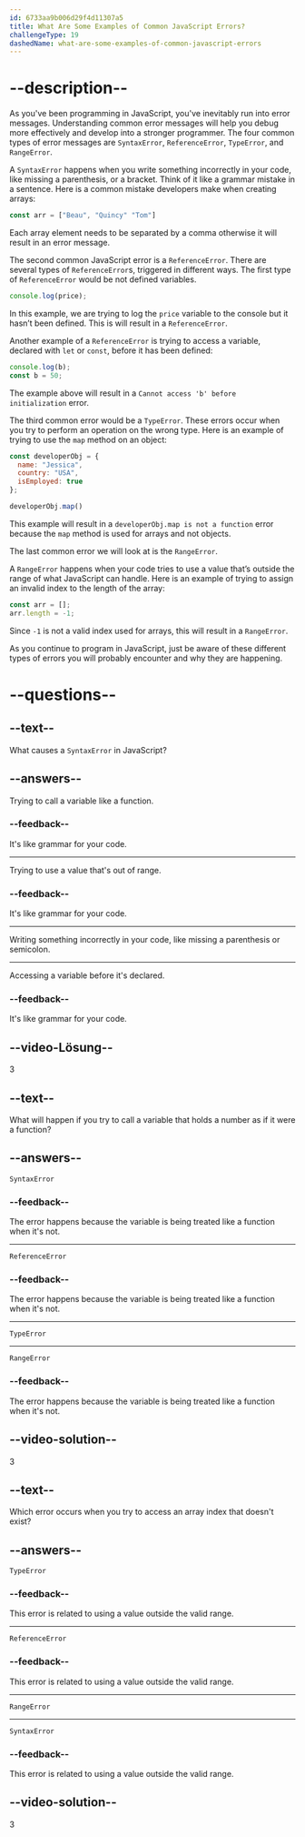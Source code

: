 ```yaml
---
id: 6733aa9b006d29f4d11307a5
title: What Are Some Examples of Common JavaScript Errors?
challengeType: 19
dashedName: what-are-some-examples-of-common-javascript-errors
---
```


# --description--

As you've been programming in JavaScript, you've inevitably run into error messages. Understanding common error messages will help you debug more effectively and develop into a stronger programmer. The four common types of error messages are `SyntaxError`, `ReferenceError`, `TypeError`, and `RangeError`.

A `SyntaxError` happens when you write something incorrectly in your code, like missing a parenthesis, or a bracket. Think of it like a grammar mistake in a sentence. Here is a common mistake developers make when creating arrays:

```js
const arr = ["Beau", "Quincy" "Tom"]
```

Each array element needs to be separated by a comma otherwise it will result in an error message.

The second common JavaScript error is a `ReferenceError`. There are several types of `ReferenceError`s, triggered in different ways. The first type of `ReferenceError` would be not defined variables.

```js
console.log(price);
```

In this example, we are trying to log the `price` variable to the console but it hasn’t been defined. This is will result in a `ReferenceError`.

Another example of a `ReferenceError` is trying to access a variable, declared with `let` or `const`, before it has been defined:

```js
console.log(b);
const b = 50;
```

The example above will result in a `Cannot access 'b' before initialization` error.

The third common error would be a `TypeError`. These errors occur when you try to perform an operation on the wrong type. Here is an example of trying to use the `map` method on an object:

```js
const developerObj = {
  name: "Jessica",
  country: "USA",
  isEmployed: true
};

developerObj.map()
```

This example will result in a `developerObj.map is not a function` error because the `map` method is used for arrays and not objects.

The last common error we will look at is the `RangeError`.

A `RangeError` happens when your code tries to use a value that’s outside the range of what JavaScript can handle. Here is an example of trying to assign an invalid index to the length of the array:

```js
const arr = [];
arr.length = -1; 
```

Since `-1` is not a valid index used for arrays, this will result in a `RangeError`.

As you continue to program in JavaScript, just be aware of these different types of errors you will probably encounter and why they are happening.

# --questions--

## --text--

What causes a `SyntaxError` in JavaScript?

## --answers--

Trying to call a variable like a function.

### --feedback--

It's like grammar for your code.

---

Trying to use a value that's out of range.

### --feedback--

It's like grammar for your code.

---

Writing something incorrectly in your code, like missing a parenthesis or semicolon.

---

Accessing a variable before it's declared.

### --feedback--

It's like grammar for your code.

## --video-Lösung--

3

## --text--

What will happen if you try to call a variable that holds a number as if it were a function?

## --answers--

`SyntaxError`

### --feedback--

The error happens because the variable is being treated like a function when it's not.

---

`ReferenceError`

### --feedback--

The error happens because the variable is being treated like a function when it's not.

---

`TypeError`

---

`RangeError`

### --feedback--

The error happens because the variable is being treated like a function when it's not.

## --video-solution--

3

## --text--

Which error occurs when you try to access an array index that doesn't exist?

## --answers--

`TypeError`

### --feedback--

This error is related to using a value outside the valid range.

---

`ReferenceError`

### --feedback--

This error is related to using a value outside the valid range.

---

`RangeError`

---

`SyntaxError`

### --feedback--

This error is related to using a value outside the valid range.

## --video-solution--

3
